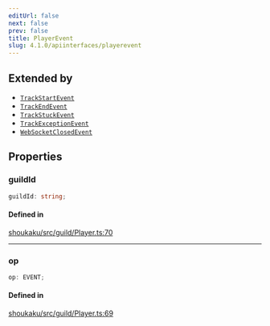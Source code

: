 ```yaml
---
editUrl: false
next: false
prev: false
title: PlayerEvent
slug: 4.1.0/apiinterfaces/playerevent
---
```


## Extended by

* [`TrackStartEvent`](/4.1.0/api/interfaces/trackstartevent/)
* [`TrackEndEvent`](/4.1.0/api/interfaces/trackendevent/)
* [`TrackStuckEvent`](/4.1.0/api/interfaces/trackstuckevent/)
* [`TrackExceptionEvent`](/4.1.0/api/interfaces/trackexceptionevent/)
* [`WebSocketClosedEvent`](/4.1.0/api/interfaces/websocketclosedevent/)

## Properties

<a id="guildid" name="guildid" />

### guildId

```ts
guildId: string;
```

#### Defined in

[shoukaku/src/guild/Player.ts:70](https://github.com/shipgirlproject/shoukaku/blob/30762f5af6c7b4176e69ee96fa39bc204a7cff21/src/guild/Player.ts#L70)

***

<a id="op" name="op" />

### op

```ts
op: EVENT;
```

#### Defined in

[shoukaku/src/guild/Player.ts:69](https://github.com/shipgirlproject/shoukaku/blob/30762f5af6c7b4176e69ee96fa39bc204a7cff21/src/guild/Player.ts#L69)

